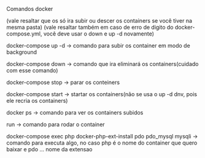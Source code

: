 Comandos docker

(vale resaltar que os só ira subir ou descer os containers se você tiver na mesma pasta)
(vale resaltar também em caso de erro de digito do docker-compose.yml, você deve usar o down e up -d novamente)

docker-compose up -d -> comando para subir os container em modo de background

docker-compose down -> comando que ira eliminará os containers(cuidado com esse comando)

docker-compose stop -> parar os conteiners

docker-compose start -> startar os containers(não se usa o up -d dnv, pois ele recria os containers)

docker ps -> comando para ver os containers subidos

run -> comando para rodar o container

docker-compose exec php docker-php-ext-install pdo pdo_mysql mysqli -> comando para executa algo, no caso php é o nome do container que quero baixar e pdo ... nome da extensao


